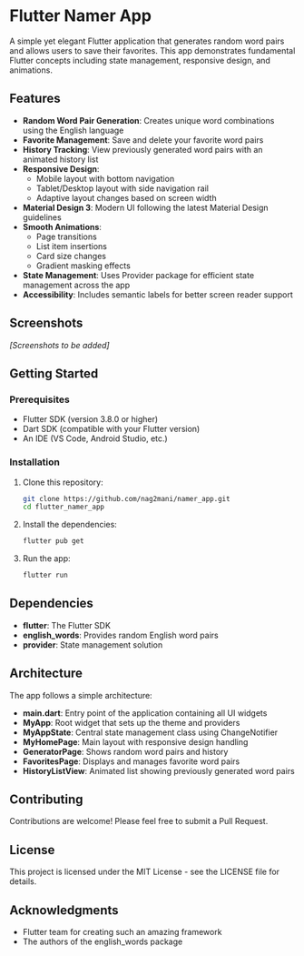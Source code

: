 # Flutter Namer App

A simple yet elegant Flutter application that generates random word pairs and allows users to save their favorites. This app demonstrates fundamental Flutter concepts including state management, responsive design, and animations.

## Features

- **Random Word Pair Generation**: Creates unique word combinations using the English language
- **Favorite Management**: Save and delete your favorite word pairs
- **History Tracking**: View previously generated word pairs with an animated history list
- **Responsive Design**: 
  - Mobile layout with bottom navigation
  - Tablet/Desktop layout with side navigation rail
  - Adaptive layout changes based on screen width
- **Material Design 3**: Modern UI following the latest Material Design guidelines
- **Smooth Animations**:
  - Page transitions
  - List item insertions
  - Card size changes
  - Gradient masking effects
- **State Management**: Uses Provider package for efficient state management across the app
- **Accessibility**: Includes semantic labels for better screen reader support

## Screenshots

*[Screenshots to be added]*

## Getting Started

### Prerequisites

- Flutter SDK (version 3.8.0 or higher)
- Dart SDK (compatible with your Flutter version)
- An IDE (VS Code, Android Studio, etc.)

### Installation

1. Clone this repository:
   ```bash
   git clone https://github.com/nag2mani/namer_app.git
   cd flutter_namer_app
   ```

2. Install the dependencies:
   ```bash
   flutter pub get
   ```

3. Run the app:
   ```bash
   flutter run
   ```

## Dependencies

- **flutter**: The Flutter SDK
- **english_words**: Provides random English word pairs
- **provider**: State management solution

## Architecture

The app follows a simple architecture:

- **main.dart**: Entry point of the application containing all UI widgets
- **MyApp**: Root widget that sets up the theme and providers
- **MyAppState**: Central state management class using ChangeNotifier
- **MyHomePage**: Main layout with responsive design handling
- **GeneratorPage**: Shows random word pairs and history
- **FavoritesPage**: Displays and manages favorite word pairs
- **HistoryListView**: Animated list showing previously generated word pairs

## Contributing

Contributions are welcome! Please feel free to submit a Pull Request.

## License

This project is licensed under the MIT License - see the LICENSE file for details.

## Acknowledgments

- Flutter team for creating such an amazing framework
- The authors of the english_words package
